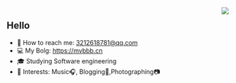 <img align="right" src="https://github-readme-stats.vercel.app/api?username=mvbbb&show_icons=true&hide_border=true">


## Hello
- 📧 How to reach me: 3212618781@qq.com  
- 💻 My Bolg: https://mvbbb.cn  
- 🎓 Studying Software engineering
- 📌 Interests: Music🎧, Blogging📝,Photographing📷
